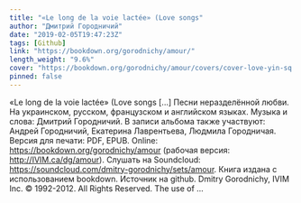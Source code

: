 ```yaml
---
title: "«Le long de la voie lactée» (Love songs"
author: "Дмитрий Городничий"
date: "2019-02-05T19:47:23Z"
tags: [Github]
link: "https://bookdown.org/gorodnichy/amour/"
length_weight: "9.6%"
cover: "https://bookdown.org/gorodnichy/amour/covers/cover-love-yin-sq.jpg"
pinned: false
---
```


«Le long de la voie lactée» (Love songs [...] Песни неразделённой любви. На украинском, русском, французском и английском языках. Музыка и слова: Дмитрий Городничий. В записи альбома также участвуют: Андрей Городничий, Екатерина Лаврентьева, Людмила Городничая. Версия для печати: PDF, EPUB. Online: https://bookdown.org/gorodnichy/amour (рабочая версия: http://IVIM.ca/dg/amour). Слушать на Soundcloud: https://soundcloud.com/dmitry-gorodnichy/sets/amour. Книга издана с использованием bookdown. Источник на github. Dmitry Gorodnichy, IVIM Inc. © 1992-2012. All Rights Reserved. The use of ...
